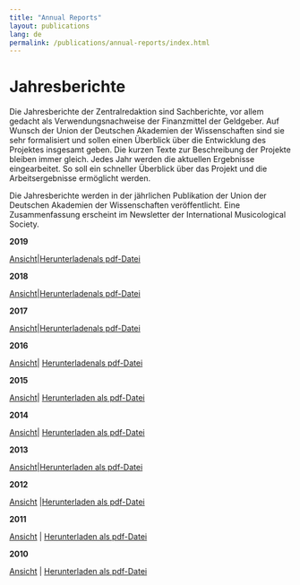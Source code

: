 ```yaml
---
title: "Annual Reports"
layout: publications
lang: de
permalink: /publications/annual-reports/index.html
---
```



# Jahresberichte

Die Jahresberichte der Zentralredaktion sind Sachberichte, vor allem gedacht als Verwendungsnachweise der Finanzmittel der Geldgeber. Auf Wunsch der Union der Deutschen Akademien der Wissenschaften sind sie sehr formalisiert und sollen einen Überblick über die Entwicklung des Projektes insgesamt geben. Die kurzen Texte zur Beschreibung der Projekte bleiben immer gleich. Jedes Jahr werden die aktuellen Ergebnisse eingearbeitet. So soll ein schneller Überblick über das Projekt und die Arbeitsergebnisse ermöglicht werden.

Die Jahresberichte werden in der jährlichen Publikation der Union der Deutschen Akademien der Wissenschaften veröffentlicht. Eine Zusammenfassung erscheint im Newsletter der International Musicological Society.



**2019**

[Ansicht](/publications/annual-reports/019.html)|[Herunterladenals pdf-Datei](/resources-old-website/user_upload/RISM-Jahresbericht-19_DE.pdf)



**2018**

[Ansicht](/publications/annual-reports/018.html)|[Herunterladenals pdf-Datei](/resources-old-website/community-content/Zentralredaktion/Jahresberichte/RISM-Jahresbericht-18_DE.pdf)



**2017**

[Ansicht](/publications/annual-reports/017.html)|[Herunterladenals pdf-Datei](/resources-old-website/Jahresbericht2017_EN.pdf)



**2016**

[Ansicht](/publications/annual-reports/016.html#c3434)| [Herunterladenals pdf-Datei](/resources-old-website/Jahresbericht_DE_2016.pdf)



**2015**

[Ansicht](/publications/annual-reports/015.html#c3226)| [Herunterladen als pdf-Datei](/resources-old-website/Jahresbericht_DE_2016.pdf)



**2014**

[Ansicht](/publications/annual-reports/014.html)| [Herunterladen als pdf-Datei](/resources-old-website/Jahresbericht_2014.pdf)



**2013**

[Ansicht](/publications/annual-reports/013.html#c2694)|[Herunterladen als pdf-Datei](/resources-old-website/user_upload/Jahresbericht_DE_web.pdf)



**2012**

[Ansicht](/publications/annual-reports/012.html#c2450) |[Herunterladen als pdf-Datei](/resources-old-website/user_upload/JahresberichtDeutsch_2012.pdf)



**2011**

[Ansicht](/publications/annual-reports/011.html) | [Herunterladen als pdf-Datei](/resources-old-website/user_upload/JahresberichtDeutsch.pdf)



**2010**

[Ansicht](/publications/annual-reports/010.html#c1112) | [Herunterladen als pdf-Datei](/resources-old-website/user_upload/JahresberichtDeutsch_2010.pdf)